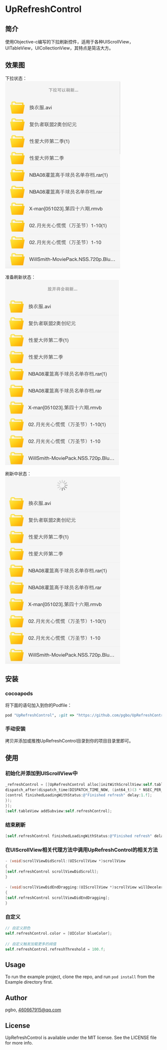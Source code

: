 # UpRefreshControl

## 简介

使用Objective-c编写的下拉刷新控件，适用于各种UIScrollView，UITableView，UICollectionView，其特点是简洁大方。

## 效果图
下拉状态：  
![下拉可以刷新...](/Snapshoot/snapshoot_0.jpg)

准备刷新状态：    
![释放将会刷新...](/Snapshoot/snapshoot_1.jpg)

刷新中状态：    
![刷新中...](/Snapshoot/snapshoot_2.jpg)

## 安装
### cocoapods
将下面的语句加入到你的Podfile：
```ruby
pod "UpRefreshControl", :git => "https://github.com/pgbo/UpRefreshControl.git"
```

### 手动安装
拷贝并添加或推拽UpRefreshControl目录到你的项目目录里即可。

## 使用
### 初始化并添加到UIScrollView中
```` objective-c
_refreshControl = [[UpRefreshControl alloc]initWithScrollView:self.tableView action:^(UpRefreshControl *control){
dispatch_after(dispatch_time(DISPATCH_TIME_NOW, (int64_t)(3 * NSEC_PER_SEC)), dispatch_get_main_queue(), ^{
[control finishedLoadingWithStatus:@"Finished refresh" delay:1.f];
});
}];
[self.tableView addSubview:self.refreshControl];
````

### 结束刷新
```` objective-c
[self.refreshControl finishedLoadingWithStatus:@"Finished refresh" delay:1.f];
````

### 在UIScrollView相关代理方法中调用UpRefreshControl的相关方法
```` objective-c
- (void)scrollViewDidScroll:(UIScrollView *)scrollView
{
[self.refreshControl scrollViewDidScroll];
}

- (void)scrollViewDidEndDragging:(UIScrollView *)scrollView willDecelerate:(BOOL)decelerate
{
[self.refreshControl scrollViewDidEndDragging];
}
````

### 自定义
```` objective-c
// 自定义颜色
self.refreshControl.color = [UIColor blueColor];

// 自定义触发加载更多的阀值
self.refreshControl.refreshThreshold = 100.f;
````

## Usage

To run the example project, clone the repo, and run `pod install` from the Example directory first.

## Author

pgbo, 460667915@qq.com

## License

UpRefreshControl is available under the MIT license. See the LICENSE file for more info.
